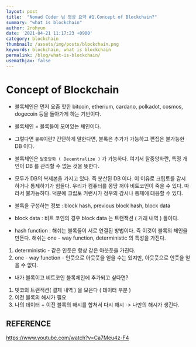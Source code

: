 ```yaml
---
layout: post
title:  "Nomad Coder 님 영상 요약 #1.Concept of Blockchain?"
summary: "what is blockchain"
author: 2rohyun
date: '2021-04-21 11:17:23 +0900'
category: blockchain
thumbnail: /assets/img/posts/blockchain.png 
keywords: blockchain, what is blockchain
permalink: /blog/what-is-blockchain/
usemathjax: false
---
```

# Concept of Blockchain

* 블록체인은 먼저 요즘 핫한 bitcoin, etherium, cardano, polkadot, cosmos, dogecoin 등을 돌아가게 하는 기반이다.

* 블록체인 = 블록들이 모여있는 체인이다. 

* 그렇다면 `블록`이란? 간단하게 말한다면, 블록은 추가가 가능하고 편집은 불가능한 DB 이다.

* 블록체인은 `탈중앙화 ( Decentralize )` 가 가능하다. 여기서 탈중앙화란, 특정 개인이 DB 를 관리할 수 없는 것을 뜻한다.

* 모두가 DB의 복제본을 가지고 있다. 즉 분산된 DB 이다. 이 이유로 크립토를 감시하거나 통제하기가 힘들다. 우리가 컴퓨터를 몽땅 꺼야 비트코인이 죽을 수 있다. 따라서 불가능하다. 덕분에 크립토 커런시가 정부의 감시나 통제에 대응할 수 있다.

* 블록을 구성하는 정보 : block hash, previous block hash, block data

* block data : 비트 코인의 경우 block data 는 트랜잭션 ( 거래 내역 ) 들이다.

* hash function : 해쉬는 블록들이 서로 연결된 방법이다. 즉 이것이 블록의 체인을 만든다. 해쉬는 one - way function, deterministic 의 특성을 가진다.
1. deterministic - 같은 인풋은 항상 같은 아웃풋을 가진다.
2. one - way function - 인풋으로 아웃풋을 얻을 수는 있지만, 아웃풋으로 인풋을 얻을 수 없다.

* 내가 블록이고 비트코인 블록체인에 추가되고 싶다면? 
1. 빗코의 트랜잭션( 결제 내역 ) 을 모은다 ( 데이터 부분 )
2. 이전 블록의 해시가 필요
3. 나의 데이터 + 이전 블록의 해시를 합쳐서 다시 해시 -> 나만의 해시가 생긴다.


## REFERENCE

https://www.youtube.com/watch?v=Ca7Meu4z-F4